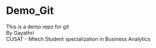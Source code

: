 # Demo_Git
This is a demo repo for git
<br>
By Gayathri 
<br>
CUSAT - Mtech Student specialization in Business Analytics
